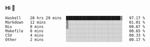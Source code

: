### Hi 👋

<!--START_SECTION:waka-->

```text
Haskell    20 hrs 29 mins  ████████████████████████▒   97.17 %
Markdown   12 mins         ▒░░░░░░░░░░░░░░░░░░░░░░░░   01.01 %
Nix        8 mins          ▒░░░░░░░░░░░░░░░░░░░░░░░░   00.67 %
Makefile   8 mins          ░░░░░░░░░░░░░░░░░░░░░░░░░   00.65 %
CSV        4 mins          ░░░░░░░░░░░░░░░░░░░░░░░░░   00.33 %
Other      2 mins          ░░░░░░░░░░░░░░░░░░░░░░░░░   00.17 %
```

<!--END_SECTION:waka-->
